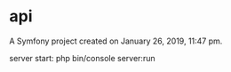 api
===

A Symfony project created on January 26, 2019, 11:47 pm.

server start: php bin/console server:run
